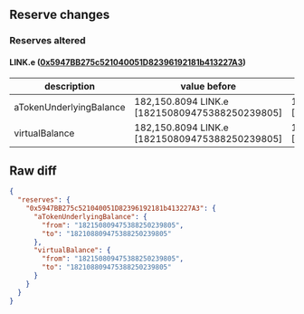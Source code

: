 ## Reserve changes

### Reserves altered

#### LINK.e ([0x5947BB275c521040051D82396192181b413227A3](https://snowtrace.io/address/0x5947BB275c521040051D82396192181b413227A3))

| description | value before | value after |
| --- | --- | --- |
| aTokenUnderlyingBalance | 182,150.8094 LINK.e [182150809475388250239805] | 182,108.8094 LINK.e [182108809475388250239805] |
| virtualBalance | 182,150.8094 LINK.e [182150809475388250239805] | 182,108.8094 LINK.e [182108809475388250239805] |


## Raw diff

```json
{
  "reserves": {
    "0x5947BB275c521040051D82396192181b413227A3": {
      "aTokenUnderlyingBalance": {
        "from": "182150809475388250239805",
        "to": "182108809475388250239805"
      },
      "virtualBalance": {
        "from": "182150809475388250239805",
        "to": "182108809475388250239805"
      }
    }
  }
}
```